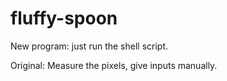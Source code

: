 # fluffy-spoon

New program: just run the shell script.

Original: Measure the pixels, give inputs manually.
